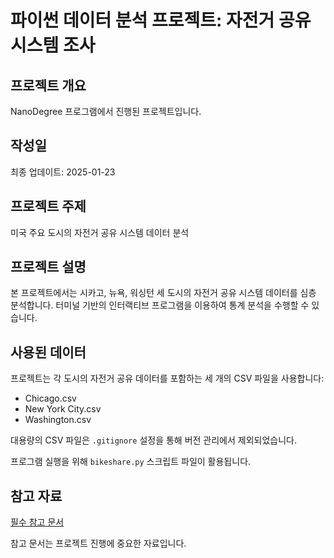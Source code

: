 # 파이썬 데이터 분석 프로젝트: 자전거 공유 시스템 조사

## 프로젝트 개요

NanoDegree 프로그램에서 진행된 프로젝트입니다.

## 작성일

최종 업데이트: 2025-01-23

## 프로젝트 주제

미국 주요 도시의 자전거 공유 시스템 데이터 분석

## 프로젝트 설명

본 프로젝트에서는 시카고, 뉴욕, 워싱턴 세 도시의 자전거 공유 시스템 데이터를 
심층 분석합니다. 터미널 기반의 인터랙티브 프로그램을 이용하여 통계 분석을 수행할 수 있습니다.

## 사용된 데이터

프로젝트는 각 도시의 자전거 공유 데이터를 포함하는 세 개의 CSV 파일을 사용합니다:

- Chicago.csv  
- New York City.csv  
- Washington.csv  

대용량의 CSV 파일은 `.gitignore` 설정을 통해 버전 관리에서 제외되었습니다.

프로그램 실행을 위해 `bikeshare.py` 스크립트 파일이 활용됩니다.

## 참고 자료

[필수 참고 문서](https://pandas.pydata.org/docs/reference/api/pandas.Series.dt.hour.html)

참고 문서는 프로젝트 진행에 중요한 자료입니다.
